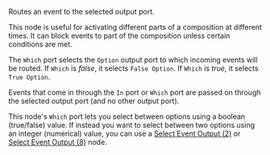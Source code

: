 Routes an event to the selected output port.

This node is useful for activating different parts of a composition at different times. It can block events to part of the composition unless certain conditions are met.

The `Which` port selects the `Option` output port to which incoming events will be routed. If `Which` is <i>false</i>, it selects `False Option`. If `Which` is <i>true</i>, it selects `True Option`.

Events that come in through the `In` port or `Which` port are passed on through the selected output port (and no other output port).

This node's `Which` port lets you select between options using a boolean (true/false) value. If instead you want to select between two options using an integer (numerical) value, you can use a [Select Event Output (2)](vuo-node://vuo.select.out.event.2) or [Select Event Output (8)](vuo-node://vuo.select.out.event.8) node.
